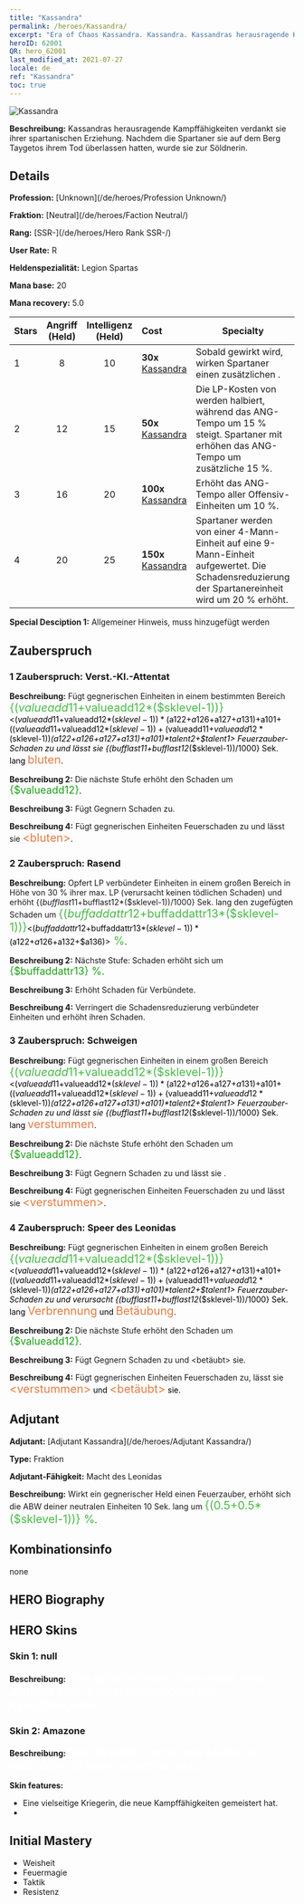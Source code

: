 ```yaml
---
title: "Kassandra"
permalink: /heroes/Kassandra/
excerpt: "Era of Chaos Kassandra. Kassandra. Kassandras herausragende Kampffähigkeiten verdankt sie ihrer spartanischen Erziehung. Nachdem die Spartaner sie auf dem Berg Taygetos ihrem Tod überlassen hatten, wurde sie zur Söldnerin."
heroID: 62001
QR: hero_62001
last_modified_at: 2021-07-27
locale: de
ref: "Kassandra"
toc: true
---
```

  ![Kassandra](/images/h/h_kashandela.jpg)

 **Beschreibung:** Kassandras herausragende Kampffähigkeiten verdankt sie ihrer spartanischen Erziehung. Nachdem die Spartaner sie auf dem Berg Taygetos ihrem Tod überlassen hatten, wurde sie zur Söldnerin.
## Details
 **Profession:**  [Unknown](/de/heroes/Profession Unknown/)

 **Fraktion:** [Neutral](/de/heroes/Faction Neutral/)

 **Rang:** [SSR-](/de/heroes/Hero Rank SSR-/)

 **User Rate:** R

 **Heldenspezialität:** Legion Spartas

 **Mana base:** 20

 **Mana recovery:** 5.0


  | Stars | Angriff (Held) | Intelligenz (Held) | Cost |     Specialty     |
  |---------|:---------------:|:---------------:|:--|--------------------|
  |    1    | 8 | 10 | **30x** [Kassandra](/ItemsDE/her_399/) | Sobald <Speer des Leonidas> gewirkt wird, wirken Spartaner einen zusätzlichen <Speerwurf>. |
  |    2    | 12 | 15 | **50x** [Kassandra](/ItemsDE/her_399/) | Die LP-Kosten von <Wildes Fieber> werden halbiert, während das ANG-Tempo um 15 % steigt. Spartaner mit <Wildes Fieber> erhöhen das ANG-Tempo um zusätzliche 15 %. |
  |    3    | 16 | 20 | **100x** [Kassandra](/ItemsDE/her_399/) | Erhöht das ANG-Tempo aller Offensiv-Einheiten um 10 %. |
  |    4    | 20 | 25 | **150x** [Kassandra](/ItemsDE/her_399/) | Spartaner werden von einer 4-Mann-Einheit auf eine 9-Mann-Einheit aufgewertet. Die Schadensreduzierung der Spartanereinheit wird um 20 % erhöht. |

 **Special Desciption 1:** Allgemeiner Hinweis, muss hinzugefügt werden

## Zauberspruch
### 1 Zauberspruch: Verst.-Kl.-Attentat
 **Beschreibung:** Fügt gegnerischen Einheiten in einem bestimmten Bereich <span style="color: #48b946;font-size:20px">{($valueadd11+$valueadd12*($sklevel-1))}</span><span style="color: black"><($valueadd11+$valueadd12*($sklevel-1))*($a122+$a126+$a127+$a131)+$a101+(($valueadd11+$valueadd12*($sklevel-1))+($valueadd11+$valueadd12*($sklevel-1))*($a122+$a126+$a127+$a131)+$a101)*$talent2+$talent1> Feuerzauber-Schaden zu und lässt sie {($bufflast11+$bufflast12*($sklevel-1))/1000} Sek. lang <span style="color: #e07c44;font-size:20px">bluten</span><span style="color: black">.

 **Beschreibung 2:** Die nächste Stufe erhöht den Schaden um <span style="color: #1ca216;font-size:18px">{$valueadd12}</span><span style="color: black">.

 **Beschreibung 3:** Fügt Gegnern Schaden zu.

 **Beschreibung 4:** Fügt gegnerischen Einheiten Feuerschaden zu und lässt sie <span style="color: #e07c44;font-size:20px">&lt;bluten&gt;</span><span style="color: black">.

### 2 Zauberspruch: Rasend
 **Beschreibung:** Opfert LP verbündeter Einheiten in einem großen Bereich in Höhe von 30 % ihrer max. LP (verursacht keinen tödlichen Schaden) und erhöht {($bufflast11+$bufflast12*($sklevel-1))/1000} Sek. lang den zugefügten Schaden um <span style="color: #48b946;font-size:20px">{($buffaddattr12+$buffaddattr13*($sklevel-1))}</span><span style="color: black"><($buffaddattr12+$buffaddattr13*($sklevel-1))*($a122+$a126+$a132+$a136)><span style="color: #48b946;font-size:20px"> %</span><span style="color: black">.

 **Beschreibung 2:** Nächste Stufe: Schaden erhöht sich um <span style="color: #1ca216;font-size:18px">{$buffaddattr13} %.</span><span style="color: black">

 **Beschreibung 3:** Erhöht Schaden für Verbündete.

 **Beschreibung 4:** Verringert die Schadensreduzierung verbündeter Einheiten und erhöht ihren Schaden.

### 3 Zauberspruch: Schweigen
 **Beschreibung:** Fügt gegnerischen Einheiten in einem großen Bereich <span style="color: #48b946;font-size:20px">{($valueadd11+$valueadd12*($sklevel-1))}</span><span style="color: black"><($valueadd11+$valueadd12*($sklevel-1))*($a122+$a126+$a127+$a131)+$a101+(($valueadd11+$valueadd12*($sklevel-1))+($valueadd11+$valueadd12*($sklevel-1))*($a122+$a126+$a127+$a131)+$a101)*$talent2+$talent1> Feuerzauber-Schaden zu und lässt sie {($bufflast11+$bufflast12*($sklevel-1))/1000} Sek. lang <span style="color: #e07c44;font-size:20px">verstummen</span><span style="color: black">.

 **Beschreibung 2:** Die nächste Stufe erhöht den Schaden um <span style="color: #1ca216;font-size:18px">{$valueadd12}</span><span style="color: black">.

 **Beschreibung 3:** Fügt Gegnern Schaden zu und lässt sie <verstummen>.

 **Beschreibung 4:** Fügt gegnerischen Einheiten Feuerschaden zu und lässt sie <span style="color: #e07c44;font-size:20px">&lt;verstummen&gt;</span><span style="color: black">.

### 4 Zauberspruch: Speer des Leonidas
 **Beschreibung:** Fügt gegnerischen Einheiten in einem großen Bereich <span style="color: #48b946;font-size:20px">{($valueadd11+$valueadd12*($sklevel-1))}</span><span style="color: black"><($valueadd11+$valueadd12*($sklevel-1))*($a122+$a126+$a127+$a131)+$a101+(($valueadd11+$valueadd12*($sklevel-1))+($valueadd11+$valueadd12*($sklevel-1))*($a122+$a126+$a127+$a131)+$a101)*$talent2+$talent1> Feuerzauber-Schaden zu und verursacht {($bufflast11+$bufflast12*($sklevel-1))/1000} Sek. lang <span style="color: #e07c44;font-size:20px">Verbrennung</span><span style="color: black"> und <span style="color: #e07c44;font-size:20px">Betäubung</span><span style="color: black">.

 **Beschreibung 2:** Die nächste Stufe erhöht den Schaden um <span style="color: #1ca216;font-size:18px">{$valueadd12}</span><span style="color: black">.

 **Beschreibung 3:** Fügt Gegnern Schaden zu und <betäubt> sie.

 **Beschreibung 4:** Fügt gegnerischen Einheiten Feuerschaden zu, lässt sie <span style="color: #e07c44;font-size:20px">&lt;verstummen&gt;</span><span style="color: black"> und <span style="color: #e07c44;font-size:20px">&lt;betäubt&gt;</span><span style="color: black"> sie.


## Adjutant

 **Adjutant:**  [Adjutant Kassandra](/de/heroes/Adjutant Kassandra/) 

 **Type:**  Fraktion 

 **Adjutant-Fähigkeit:**  Macht des Leonidas 

 **Beschreibung:** Wirkt ein gegnerischer Held einen Feuerzauber, erhöht sich die ABW deiner neutralen Einheiten 10 Sek. lang um <span style="color: #48b946;font-size:20px">{(0.5+0.5*($sklevel-1))} %</span><span style="color: black">.

## Kombinationsinfo

  none
## HERO Biography

## HERO Skins
### Skin 1: **null**

 **Beschreibung:** <span style="color: #ffffff;font-size:20px">Eine geheimnisvolle Person aus einer anderen Welt. Besitzt außerordentliche Kampffähigkeiten.</span>


### Skin 2: **Amazone**

 **Beschreibung:** <span style="color: #ffffff;font-size:20px">Den Kampfstil immer mal wieder zu verändern, ist keine schlechte Idee.</span>

 **Skin features:** 

   - Eine vielseitige Kriegerin, die neue Kampffähigkeiten gemeistert hat.
   - 


## Initial Mastery
   - Weisheit
   - Feuermagie
   - Taktik
   - Resistenz
